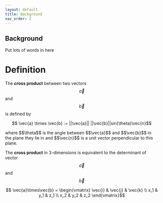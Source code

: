 ```yaml
---
layout: default
title: Background
nav_order: 2
---
```


## Background
Put lots
of
words
in
here

# Definition
The **cross product** between two vectors $$\vec{a}$$ and $$\vec{b}$$ is defined by
<p align="center">
    $$ \vec{a} \times \vec{b} := ||\vec{a}|| ||\vec{b}||sin(\theta)\vec{n}$$
</p>
where $$\theta$$ is the angle between $$\vec{a}$$ and $$\vec{b}$$ in the plane they lie in and $$\vec{n}$$ is a unit vector perpendicular to this plane.

The **cross product** in 3-dimensions is equivalent to the determinant of vector $$\vec{a}$$ and $$\vec{b}$$
<p align="center">
$$ \vec{a}\times\vec{b} = 
\begin{vmatrix}
\vec{i} & \vec{j} & \vec{k} \\
x_1 & y_1 & z_1 \\
x_2 & y_2 & z_2
\end{vmatrix}$$
</p>
